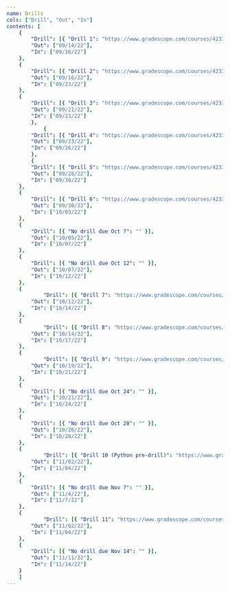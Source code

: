 ```yaml
---
name: Drills
cols: ["Drill", "Out", "In"]
contents: [
	{
		"Drill": [{ "Drill 1": "https://www.gradescope.com/courses/423395/assignments/2206476" }],
		"Out": ["09/14/22"],
		"In": ["09/16/22"]
	},
	{
		"Drill": [{ "Drill 2": "https://www.gradescope.com/courses/423395/assignments/2206522" }],
		"Out": ["09/16/22"],
		"In": ["09/23/22"]
	},
	{
		"Drill": [{ "Drill 3": "https://www.gradescope.com/courses/423395/assignments/2206520" }],
		"Out": ["09/21/22"],
		"In": ["09/23/22"]
		},
			{
		"Drill": [{ "Drill 4": "https://www.gradescope.com/courses/423395/assignments/2206516" }],
		"Out": ["09/23/22"],
		"In": ["09/26/22"]
		},
		{
		"Drill": [{ "Drill 5": "https://www.gradescope.com/courses/423395/assignments/2206515" }],
		"Out": ["09/28/22"],
		"In": ["09/30/22"]
	},
	{
		"Drill": [{ "Drill 6": "https://www.gradescope.com/courses/423395/assignments/2206481" }],
		"Out": ["09/30/22"],
		"In": ["10/03/22"]
	},
	{
		"Drill": [{ "No drill due Oct 7": "" }],
		"Out": ["10/05/22"],
		"In": ["10/07/22"]
	},
	{
		"Drill": [{ "No drill due Oct 12": "" }],
		"Out": ["10/07/22"],
		"In": ["10/12/22"]
	},
	{
	        "Drill": [{ "Drill 7": "https://www.gradescope.com/courses/423395/assignments/2206512" }],
		"Out": ["10/12/22"],
		"In": ["10/14/22"]
	},
	{
	        "Drill": [{ "Drill 8": "https://www.gradescope.com/courses/423395/assignments/2206511" }],
		"Out": ["10/14/22"],
		"In": ["10/17/22"]
	},
	{
	        "Drill": [{ "Drill 9": "https://www.gradescope.com/courses/423395/assignments/2206508" }],
		"Out": ["10/19/22"],
		"In": ["10/21/22"]
	},
	{
		"Drill": [{ "No drill due Oct 24": "" }],
		"Out": ["10/21/22"],
		"In": ["10/24/22"]
	},
	{
		"Drill": [{ "No drill due Oct 28": "" }],
		"Out": ["10/26/22"],
		"In": ["10/28/22"]
	},
	{
	        "Drill": [{ "Drill 10 (Python pre-drill)": "https://www.gradescope.com/courses/423395/assignments/2405187" }],
		"Out": ["11/02/22"],
		"In": ["11/04/22"]
	},
	{
		"Drill": [{ "No drill due Nov 7": "" }],
		"Out": ["11/4/22"],
		"In": ["11/7/22"]
	},
	{
	        "Drill": [{ "Drill 11": "https://www.gradescope.com/courses/423395/assignments/2424505" }],
		"Out": ["11/02/22"],
		"In": ["11/04/22"]
	},
	{
		"Drill": [{ "No drill due Nov 14": "" }],
		"Out": ["11/11/22"],
		"In": ["11/14/22"]
	}
	]
---
```


